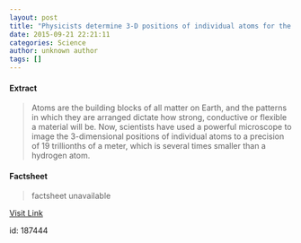 ```yaml
---
layout: post
title: "Physicists determine 3-D positions of individual atoms for the first time"
date: 2015-09-21 22:21:11
categories: Science
author: unknown author
tags: []
---
```



#### Extract
>Atoms are the building blocks of all matter on Earth, and the patterns in which they are arranged dictate how strong, conductive or flexible a material will be. Now, scientists have used a powerful microscope to image the 3-dimensional positions of individual atoms to a precision of 19 trillionths of a meter, which is several times smaller than a hydrogen atom. 

#### Factsheet
>factsheet unavailable

[Visit Link](http://www.sciencedaily.com/releases/2015/09/150921182111.htm)

id:  187444

